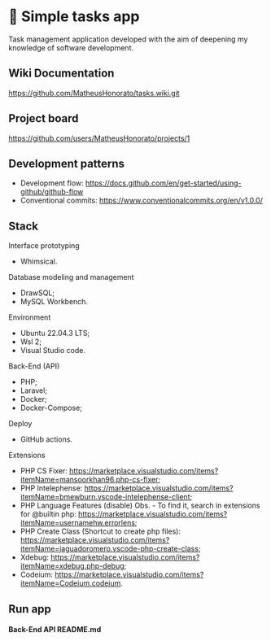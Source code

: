 # 📝 Simple tasks app

Task management application developed with the aim of deepening my knowledge of software development.

## Wiki Documentation

https://github.com/MatheusHonorato/tasks.wiki.git

## Project board

https://github.com/users/MatheusHonorato/projects/1

## Development patterns

- Development flow: https://docs.github.com/en/get-started/using-github/github-flow
- Conventional commits: https://www.conventionalcommits.org/en/v1.0.0/

## Stack

Interface prototyping

- Whimsical.

Database modeling and management

- DrawSQL;
- MySQL Workbench.

Environment

- Ubuntu 22.04.3 LTS;
- Wsl 2;
- Visual Studio code.

Back-End (API)

- PHP;
- Laravel;
- Docker;
- Docker-Compose;

Deploy

- GitHub actions.

Extensions

- PHP CS Fixer: https://marketplace.visualstudio.com/items?itemName=mansoorkhan96.php-cs-fixer;
- PHP Intelephense: https://marketplace.visualstudio.com/items?itemName=bmewburn.vscode-intelephense-client;
- PHP Language Features (disable) Obs. - To find it, search in extensions for @builtin php: https://marketplace.visualstudio.com/items?itemName=usernamehw.errorlens;
- PHP Create Class (Shortcut to create php files): https://marketplace.visualstudio.com/items?itemName=jaguadoromero.vscode-php-create-class;
- Xdebug: https://marketplace.visualstudio.com/items?itemName=xdebug.php-debug;
- Codeium: https://marketplace.visualstudio.com/items?itemName=Codeium.codeium.

## Run app

#### Back-End API README.md